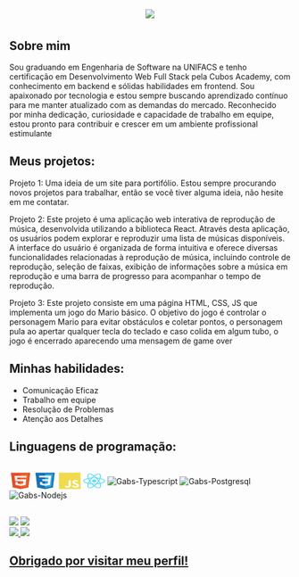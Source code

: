 <h1 align="center">
    <img src="https://readme-typing-svg.herokuapp.com/?font=Righteous&size=35&center=true&vCenter=true&width=500&height=70&duration=4000&lines=Olá!+👋;+Me+Chamo+Gabriel+Mendes!;" />
</h1>
<h2>Sobre mim</h2>

Sou graduando em Engenharia de Software na UNIFACS e tenho certificação em Desenvolvimento Web Full Stack pela Cubos Academy, com conhecimento em backend e sólidas habilidades em frontend. Sou apaixonado por tecnologia e estou sempre buscando aprendizado contínuo para me manter atualizado com as demandas do mercado. Reconhecido por minha dedicação, curiosidade e capacidade de trabalho em equipe, estou pronto para contribuir e crescer em um ambiente profissional estimulante

## Meus projetos:

Projeto 1: Uma ideia de um site para portifólio.
Estou sempre procurando novos projetos para trabalhar, então se você tiver alguma ideia, não hesite em me contatar.

Projeto 2: Este projeto é uma aplicação web interativa de reprodução de música, desenvolvida utilizando a biblioteca React. Através desta aplicação, os usuários podem explorar e reproduzir uma lista de músicas disponíveis. A interface do usuário é organizada de forma intuitiva e oferece diversas funcionalidades relacionadas à reprodução de música, incluindo controle de reprodução, seleção de faixas, exibição de informações sobre a música em reprodução e uma barra de progresso para acompanhar o tempo de reprodução.

Projeto 3: Este projeto consiste em uma página HTML, CSS, JS que implementa um jogo do Mario básico. O objetivo do jogo é controlar o personagem Mario para evitar obstáculos e coletar pontos, o personagem pula ao apertar qualquer tecla do teclado e caso colida em algum tubo, o jogo é encerrado aparecendo uma mensagem de game over

## Minhas habilidades:

- Comunicação Eficaz
- Trabalho em equipe
- Resolução de Problemas
- Atenção aos Detalhes

## Linguagens de programação:

<div style="display: inline_block"><br>
  <img align="center" alt="Gabs-HTML" height="30" width="40" src="https://raw.githubusercontent.com/devicons/devicon/master/icons/html5/html5-original.svg">
  <img align="center" alt="Gabs-CSS" height="30" width="40" src="https://raw.githubusercontent.com/devicons/devicon/master/icons/css3/css3-original.svg">
  <img align="center" alt="Gabs-Js" height="30" width="40" src="https://raw.githubusercontent.com/devicons/devicon/master/icons/javascript/javascript-plain.svg">
  <img align="center" alt="Gabs-React" height="30" width="40" src="https://raw.githubusercontent.com/devicons/devicon/master/icons/react/react-original.svg">
  <img align="center" alt="Gabs-Typescript" height="30" width="40" src="https://cdn.jsdelivr.net/gh/devicons/devicon@latest/icons/typescript/typescript-original.svg" />
  <img align="center" alt="Gabs-Postgresql" height="30" width="40" src="https://cdn.jsdelivr.net/gh/devicons/devicon@latest/icons/postgresql/postgresql-original.svg" />
  <img align="center" alt="Gabs-Nodejs" height="30" width="40"  src="https://cdn.jsdelivr.net/gh/devicons/devicon@latest/icons/nodejs/nodejs-original-wordmark.svg" />
</div>

##

<div> 
  <a href = "gabsdev02@gmail.com"><img src="https://img.shields.io/badge/-Gmail-%23333?style=for-the-badge&logo=gmail&logoColor=white" target="_blank"></a>
  <a href="https://www.linkedin.com/in/gabrielmendes02/" target="_blank"><img src="https://img.shields.io/badge/-LinkedIn-%230077B5?style=for-the-badge&logo=linkedin&logoColor=white" target="_blank"></a> 
</div>



<div>
  <a href="https://github.com/Gabsm02">
  <img height="180em" src="https://github-readme-stats.vercel.app/api?username=Gabsm02&show_icons=true&theme=dracula&include_allcommits+true&count_private=true"/>
  <img  height="180em" src="https://github-readme-stats.vercel.app/api/top-langs/?username=Gabsm02&layout=compact&langs_count=16&theme=dracula"/>
</div>
    

## Obrigado por visitar meu perfil!

